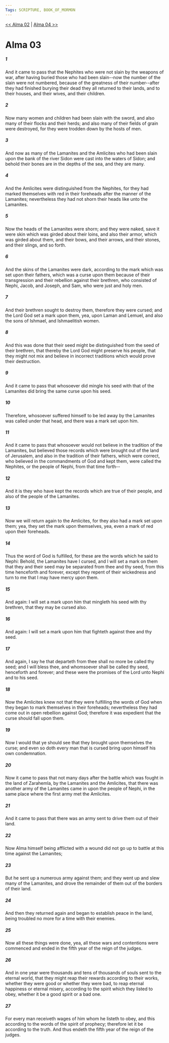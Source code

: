 ```yaml
---
Tags: SCRIPTURE, BOOK_OF_MORMON
---
```


[<< Alma 02](BOOK_OF_MORMON/09_Alma/Alma_02.md) | [Alma 04 >>](BOOK_OF_MORMON/09_Alma/Alma_04.md)

# Alma 03

##### 1

And it came to pass that the Nephites who were not slain by the weapons of war, after having buried those who had been slain--now the number of the slain were not numbered, because of the greatness of their number--after they had finished burying their dead they all returned to their lands, and to their houses, and their wives, and their children.

##### 2

Now many women and children had been slain with the sword, and also many of their flocks and their herds; and also many of their fields of grain were destroyed, for they were trodden down by the hosts of men.

##### 3

And now as many of the Lamanites and the Amlicites who had been slain upon the bank of the river Sidon were cast into the waters of Sidon; and behold their bones are in the depths of the sea, and they are many.

##### 4

And the Amlicites were distinguished from the Nephites, for they had marked themselves with red in their foreheads after the manner of the Lamanites; nevertheless they had not shorn their heads like unto the Lamanites.

##### 5

Now the heads of the Lamanites were shorn; and they were naked, save it were skin which was girded about their loins, and also their armor, which was girded about them, and their bows, and their arrows, and their stones, and their slings, and so forth.

##### 6

And the skins of the Lamanites were dark, according to the mark which was set upon their fathers, which was a curse upon them because of their transgression and their rebellion against their brethren, who consisted of Nephi, Jacob, and Joseph, and Sam, who were just and holy men.

##### 7

And their brethren sought to destroy them, therefore they were cursed; and the Lord God set a mark upon them, yea, upon Laman and Lemuel, and also the sons of Ishmael, and Ishmaelitish women.

##### 8

And this was done that their seed might be distinguished from the seed of their brethren, that thereby the Lord God might preserve his people, that they might not mix and believe in incorrect traditions which would prove their destruction.

##### 9

And it came to pass that whosoever did mingle his seed with that of the Lamanites did bring the same curse upon his seed.

##### 10

Therefore, whosoever suffered himself to be led away by the Lamanites was called under that head, and there was a mark set upon him.

##### 11

And it came to pass that whosoever would not believe in the tradition of the Lamanites, but believed those records which were brought out of the land of Jerusalem, and also in the tradition of their fathers, which were correct, who believed in the commandments of God and kept them, were called the Nephites, or the people of Nephi, from that time forth--

##### 12

And it is they who have kept the records which are true of their people, and also of the people of the Lamanites.

##### 13

Now we will return again to the Amlicites, for they also had a mark set upon them; yea, they set the mark upon themselves, yea, even a mark of red upon their foreheads.

##### 14

Thus the word of God is fulfilled, for these are the words which he said to Nephi: Behold, the Lamanites have I cursed, and I will set a mark on them that they and their seed may be separated from thee and thy seed, from this time henceforth and forever, except they repent of their wickedness and turn to me that I may have mercy upon them.

##### 15

And again: I will set a mark upon him that mingleth his seed with thy brethren, that they may be cursed also.

##### 16

And again: I will set a mark upon him that fighteth against thee and thy seed.

##### 17

And again, I say he that departeth from thee shall no more be called thy seed; and I will bless thee, and whomsoever shall be called thy seed, henceforth and forever; and these were the promises of the Lord unto Nephi and to his seed.

##### 18

Now the Amlicites knew not that they were fulfilling the words of God when they began to mark themselves in their foreheads; nevertheless they had come out in open rebellion against God; therefore it was expedient that the curse should fall upon them.

##### 19

Now I would that ye should see that they brought upon themselves the curse; and even so doth every man that is cursed bring upon himself his own condemnation.

##### 20

Now it came to pass that not many days after the battle which was fought in the land of Zarahemla, by the Lamanites and the Amlicites, that there was another army of the Lamanites came in upon the people of Nephi, in the same place where the first army met the Amlicites.

##### 21

And it came to pass that there was an army sent to drive them out of their land.

##### 22

Now Alma himself being afflicted with a wound did not go up to battle at this time against the Lamanites;

##### 23

But he sent up a numerous army against them; and they went up and slew many of the Lamanites, and drove the remainder of them out of the borders of their land.

##### 24

And then they returned again and began to establish peace in the land, being troubled no more for a time with their enemies.

##### 25

Now all these things were done, yea, all these wars and contentions were commenced and ended in the fifth year of the reign of the judges.

##### 26

And in one year were thousands and tens of thousands of souls sent to the eternal world, that they might reap their rewards according to their works, whether they were good or whether they were bad, to reap eternal happiness or eternal misery, according to the spirit which they listed to obey, whether it be a good spirit or a bad one.

##### 27

For every man receiveth wages of him whom he listeth to obey, and this according to the words of the spirit of prophecy; therefore let it be according to the truth. And thus endeth the fifth year of the reign of the judges.
